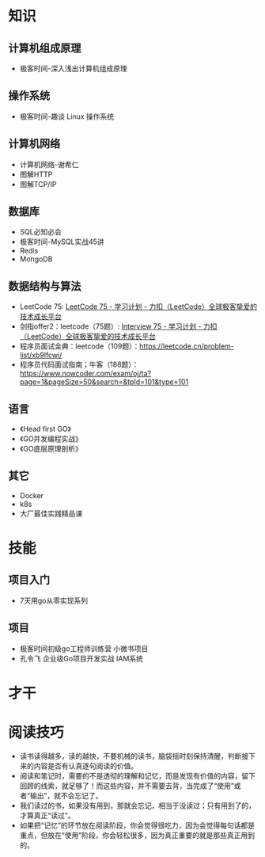 # 知识

## 计算机组成原理

+ 极客时间-深入浅出计算机组成原理

## 操作系统

+ 极客时间-趣谈 Linux 操作系统

## 计算机网络

+ 计算机网络-谢希仁
+ 图解HTTP
+ 图解TCP/IP

## 数据库

+ SQL必知必会
+ 极客时间-MySQL实战45讲
+ Redis
+ MongoDB

## 数据结构与算法

+ LeetCode 75: [LeetCode 75 - 学习计划 - 力扣（LeetCode）全球极客挚爱的技术成长平台](https://leetcode.cn/studyplan/leetcode-75/)
+ 剑指offer2：leetcode（75题）: [Interview 75 - 学习计划 - 力扣（LeetCode）全球极客挚爱的技术成长平台](https://leetcode.cn/studyplan/coding-interviews/)
+ 程序员面试金典：leetcode（109题）：https://leetcode.cn/problem-list/xb9lfcwi/
+ 程序员代码面试指南；牛客（188题）：https://www.nowcoder.com/exam/oj/ta?page=1&pageSize=50&search=&tpId=101&type=101

## 语言

+ 《Head first GO》
+ 《GO并发编程实战》
+ 《GO底层原理剖析》

## 其它

+ Docker
+ k8s
+ 大厂最佳实践精品课

# 技能

## 项目入门

+ 7天用go从零实现系列

## 项目

+ 极客时间初级go工程师训练营 小微书项目
+ 孔令飞 企业级Go项目开发实战 IAM系统

# 才干

# 阅读技巧

+ 读书读得越多，读的越快，不要机械的读书，脑袋摇时刻保持清醒，判断接下来的内容是否有认真逐句阅读的价值。
+ 阅读和笔记时，需要的不是透彻的理解和记忆，而是发现有价值的内容，留下回顾的线索，就足够了！而这些内容，并不需要去背，当完成了“使用”或者“输出”，就不会忘记了。
+ 我们读过的书，如果没有用到，那就会忘记，相当于没读过；只有用到了的，才算真正“读过”。
+ 如果把“记忆”的环节放在阅读阶段，你会觉得很吃力，因为会觉得每句话都是重点，但放在“使用”阶段，你会轻松很多，因为真正重要的就是那些真正用到的。
